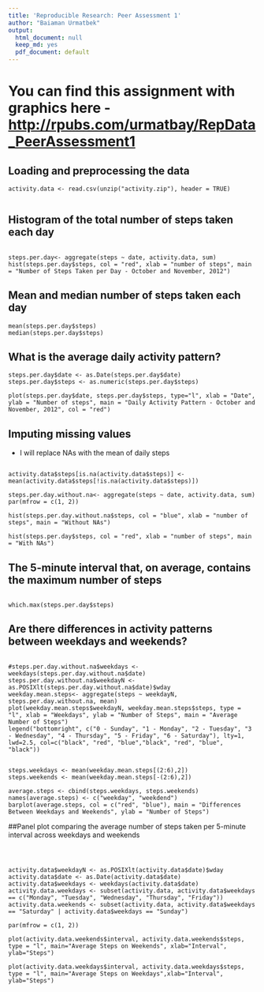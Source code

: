 ```yaml
---
title: 'Reproducible Research: Peer Assessment 1'
author: "Baiaman Urmatbek"
output:
  html_document: null
  keep_md: yes
  pdf_document: default
---
```


# You can find this assignment with graphics here - http://rpubs.com/urmatbay/RepData_PeerAssessment1  

## Loading and preprocessing the data
```{r}
activity.data <- read.csv(unzip("activity.zip"), header = TRUE)


```

## Histogram of the total number of steps taken each day

```{r echo=TRUE}

steps.per.day<- aggregate(steps ~ date, activity.data, sum)
hist(steps.per.day$steps, col = "red", xlab = "number of steps", main = "Number of Steps Taken per Day - October and November, 2012")

```


## Mean and median number of steps taken each day

```{r echo=TRUE}
mean(steps.per.day$steps)
median(steps.per.day$steps)
```


## What is the average daily activity pattern?
```{r echo=TRUE}
steps.per.day$date <- as.Date(steps.per.day$date)
steps.per.day$steps <- as.numeric(steps.per.day$steps)

plot(steps.per.day$date, steps.per.day$steps, type="l", xlab = "Date", ylab = "Number of steps", main = "Daily Activity Pattern - October and November, 2012", col = "red")

```


## Imputing missing values

* I will replace NAs with the mean of daily steps

```{r echo=TRUE}

activity.data$steps[is.na(activity.data$steps)] <- mean(activity.data$steps[!is.na(activity.data$steps)])

steps.per.day.without.na<- aggregate(steps ~ date, activity.data, sum)
par(mfrow = c(1, 2))

hist(steps.per.day.without.na$steps, col = "blue", xlab = "number of steps", main = "Without NAs")

hist(steps.per.day$steps, col = "red", xlab = "number of steps", main = "With NAs")

```

## The 5-minute interval that, on average, contains the maximum number of steps

```{r echo=TRUE}

which.max(steps.per.day$steps)

```



## Are there differences in activity patterns between weekdays and weekends?

```{r echo=TRUE}

#steps.per.day.without.na$weekdays <- weekdays(steps.per.day.without.na$date)
steps.per.day.without.na$weekdayN <- as.POSIXlt(steps.per.day.without.na$date)$wday
weekday.mean.steps<- aggregate(steps ~ weekdayN, steps.per.day.without.na, mean)
plot(weekday.mean.steps$weekdayN, weekday.mean.steps$steps, type = "l", xlab = "Weekdays", ylab = "Number of Steps", main = "Average Number of Steps")
legend("bottomright", c("0 - Sunday", "1 - Monday", "2 - Tuesday", "3 - Wednesday", "4 - Thursday", "5 - Friday", "6 - Saturday"), lty=1, lwd=2.5, col=c("black", "red", "blue","black", "red", "blue", "black"))

```

```{r echo=TRUE}

steps.weekdays <- mean(weekday.mean.steps[(2:6),2])
steps.weekends <- mean(weekday.mean.steps[-(2:6),2])

average.steps <- cbind(steps.weekdays, steps.weekends)
names(average.steps) <- c("weekday", "weekdend")
barplot(average.steps, col = c("red", "blue"), main = "Differences Between Weekdays and Weekends", ylab = "Number of Steps") 

```

##Panel plot comparing the average number of steps taken per 5-minute interval across weekdays and weekends

```{r echo=TRUE}



activity.data$weekdayN <- as.POSIXlt(activity.data$date)$wday
activity.data$date <- as.Date(activity.data$date)
activity.data$weekdays <- weekdays(activity.data$date)
activity.data.weekdays <- subset(activity.data, activity.data$weekdays == c("Monday", "Tuesday", "Wednesday", "Thursday", "Friday"))
activity.data.weekends <- subset(activity.data, activity.data$weekdays == "Saturday" | activity.data$weekdays == "Sunday")

par(mfrow = c(1, 2))

plot(activity.data.weekends$interval, activity.data.weekends$steps, type = "l", main="Average Steps on Weekends", xlab="Interval", ylab="Steps")

plot(activity.data.weekdays$interval, activity.data.weekdays$steps, type = "l", main="Average Steps on Weekdays",xlab="Interval", ylab="Steps")

```


